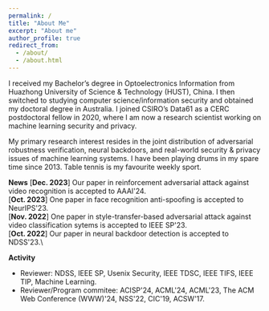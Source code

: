 ```yaml
---
permalink: /
title: "About Me"
excerpt: "About me"
author_profile: true
redirect_from: 
  - /about/
  - /about.html
---
```


I received my Bachelor’s degree in Optoelectronics Information from Huazhong University of Science & Technology (HUST), China. I then switched to studying computer science/information security and obtained my doctoral degree in Australia. I joined CSIRO’s Data61 as a CERC postdoctoral fellow in 2020, where I am now a research scientist working on machine learning security and privacy.

My primary research interest resides in the joint distribution of adversarial robustness verification, neural backdoors, and real-world security & privacy issues of machine learning systems. I have been playing drums in my spare time since 2013. Table tennis is my favourite weekly sport.


**News**
[**Dec. 2023**] Our paper in reinforcement adversarial attack against video recognition is accepted to AAAI'24.\
[**Oct. 2023**] One paper in face recognition anti-spoofing is accepted to NeurIPS'23.\
[**Nov. 2022**] One paper in style-transfer-based adversarial attack against video classification sytems is accepted to IEEE SP'23.\
[**Oct. 2022**] Our paper in neural backdoor detection is accepted to NDSS'23.\

**Activity**
- Reviewer: NDSS, IEEE SP, Usenix Security, IEEE TDSC, IEEE TIFS, IEEE TIP,  Machine Learning.
- Reviewer/Program commitee: ACISP'24, ACML'24, ACML'23, The ACM Web Conference (WWW)'24, NSS'22, CIC'19, ACSW'17.